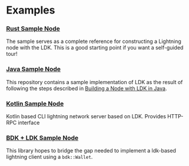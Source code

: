 # Examples

### [Rust Sample Node](https://github.com/lightningdevkit/ldk-sample)

The sample serves as a complete reference for constructing a Lightning node with
the LDK. This is a good starting point if you want a self-guided tour!

### [Java Sample Node](https://github.com/getlipa/ldk-sample-java)

This repository contains a sample implementation of LDK as the result of following the steps described in [Building a Node with LDK in Java](/tutorials/build_a_node_in_java/).

### [Kotlin Sample Node](https://github.com/BlueWallet/HelloLightning)

Kotlin based CLI lightning network server based on LDK. Provides HTTP-RPC interface

### [BDK + LDK Sample Node](https://github.com/johncantrell97/bdk-ldk)

This library hopes to bridge the gap needed to implement a ldk-based lightning client using a `bdk::Wallet`.